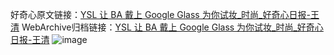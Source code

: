 好奇心原文链接：[YSL 让 BA 戴上 Google Glass 为你试妆_时尚_好奇心日报-王清](https://www.qdaily.com/articles/4249.html)
WebArchive归档链接：[YSL 让 BA 戴上 Google Glass 为你试妆_时尚_好奇心日报-王清](http://web.archive.org/web/20190623154044/https://www.qdaily.com/articles/4249.html)
![image](http://ww3.sinaimg.cn/large/007d5XDpgy1g3vf0j9idfj30u022f1iq)